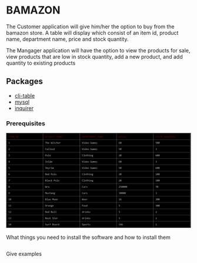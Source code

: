 # BAMAZON

The Customer application will give him/her the option to buy from the bamazon store. A table will display which consist of an item id, product name, department name,  price and  stock quantity.

The Mangager application will have the option to view the products for sale, view products that are low in stock quantity, add a new product, and add quantity to existing products 

## Packages

* [cli-table ](https://www.npmjs.com/package/cli-table)
* [mysql](https://www.npmjs.com/package/mysql)
* [inquirer ](https://www.npmjs.com/package/inquirer)

### Prerequisites
![Alt text](assets/table.png?raw=true "Optional Title")

What things you need to install the software and how to install them

```
```
Give examples
```







